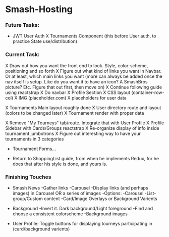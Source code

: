 # Smash-Hosting

### Future Tasks:
- JWT User Auth
X Tournaments Component (this before User auth, to practice State use/distribution)



### Current Task:
X Draw out how you want the front end to look.  Style, color-scheme, positioning and so forth
X Figure out what kind of links you want in Navbar.  Or at least, which main links you want (more can always be added once the nav itself is setup.  Like do you want it to have an icon? A SmashBros picture?  Etc.  Figure that out first, then move on)
X Continue following guide using reactstrap
X Do navbar
X Profile Section
	X CSS layout (container-row-col)
	X IMG (placeholder.com)
	X placeholders for user data

X Tournaments Main layout roughly done
X User directory route and layout (colors to be changed later)
X Tournament render with proper data

X Remove "My Tourneys" tab/route.  Integrate that with User Profile
X Profile Sidebar with Cards/Groups reactstrap
X Re-organize display of info inside tournament jumbotrons
X Figure out interesting way to have your tournaments in 3 categories

- Tournament Forms...

- Return to ShoppingList guide, from when he implements Redux, for he does that after his style is done, and yours is.



### Finishing Touches
- Smash News 
	-Gather links
	-Carousel
	-Display links (and perhaps images) in Carousel OR a series of images
		-Options:
			-Carousel
			-List-group/Custom content
			-Card/Image Overlays or Background Varients

- Background
	-Invert it.  Dark background/Light foreground
	-Find and choose a consistent colorscheme
	-Background images

- User Profile: Toggle buttons for displaying tourneys participating in (card/background varients)